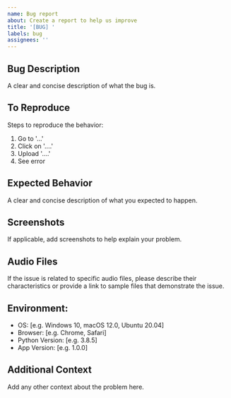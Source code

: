 ```yaml
---
name: Bug report
about: Create a report to help us improve
title: '[BUG] '
labels: bug
assignees: ''
---
```


## Bug Description
A clear and concise description of what the bug is.

## To Reproduce
Steps to reproduce the behavior:
1. Go to '...'
2. Click on '....'
3. Upload '....'
4. See error

## Expected Behavior
A clear and concise description of what you expected to happen.

## Screenshots
If applicable, add screenshots to help explain your problem.

## Audio Files
If the issue is related to specific audio files, please describe their characteristics or provide a link to sample files that demonstrate the issue.

## Environment:
 - OS: [e.g. Windows 10, macOS 12.0, Ubuntu 20.04]
 - Browser: [e.g. Chrome, Safari]
 - Python Version: [e.g. 3.8.5]
 - App Version: [e.g. 1.0.0]

## Additional Context
Add any other context about the problem here. 
